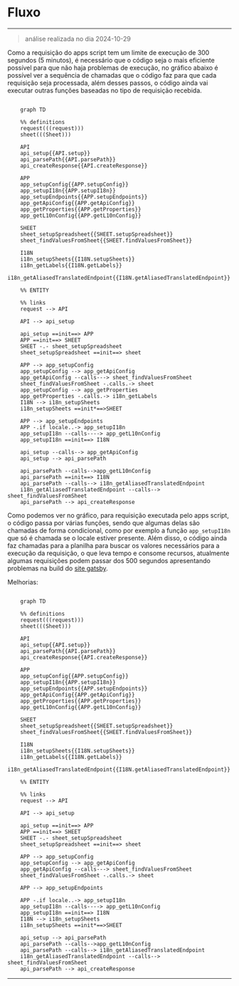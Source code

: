 # Fluxo

---

> análise realizada no dia 2024-10-29

Como a requisição do apps script tem um limite de execução de 300 segundos (5 minutos), é necessário que o código seja o mais eficiente possível para que não haja problemas de execução, no gráfico abaixo é possível ver a sequência de chamadas que o código faz para que cada requisição seja processada, além desses passos, o código ainda vai executar outras funções baseadas no tipo de requisição recebida.

```mermaid

    graph TD

    %% definitions
    request(((request)))
    sheet(((Sheet)))

    API
    api_setup{{API.setup}}
    api_parsePath{{API.parsePath}}
    api_createResponse{{API.createResponse}}

    APP
    app_setupConfig{{APP.setupConfig}}
    app_setupI18n{{APP.setupI18n}}
    app_setupEndpoints{{APP.setupEndpoints}}
    app_getApiConfig{{APP.getApiConfig}}
    app_getProperties{{APP.getProperties}}
    app_getL10nConfig{{APP.getL10nConfig}}

    SHEET
    sheet_setupSpreadsheet{{SHEET.setupSpreadsheet}}
    sheet_findValuesFromSheet{{SHEET.findValuesFromSheet}}

    I18N
    i18n_setupSheets{{I18N.setupSheets}}
    i18n_getLabels{{I18N.getLabels}}
    i18n_getAliasedTranslatedEndpoint{{I18N.getAliasedTranslatedEndpoint}}

    %% ENTITY

    %% links
    request --> API

    API --> api_setup

    api_setup ==init==> APP
    APP ==init==> SHEET
    SHEET -.- sheet_setupSpreadsheet
    sheet_setupSpreadsheet ==init==> sheet

    APP --> app_setupConfig
    app_setupConfig --> app_getApiConfig
    app_getApiConfig --calls---> sheet_findValuesFromSheet
    sheet_findValuesFromSheet -.calls.-> sheet
    app_setupConfig --> app_getProperties
    app_getProperties -.calls.-> i18n_getLabels
    I18N --> i18n_setupSheets
    i18n_setupSheets ==init*==>SHEET

    APP --> app_setupEndpoints
    APP -.if locale..-> app_setupI18n
    app_setupI18n --calls----> app_getL10nConfig
    app_setupI18n ==init==> I18N

    api_setup --calls--> app_getApiConfig
    api_setup --> api_parsePath

    api_parsePath --calls-->app_getL10nConfig
    api_parsePath ==init==> I18N
    api_parsePath --calls--> i18n_getAliasedTranslatedEndpoint
    i18n_getAliasedTranslatedEndpoint --calls--> sheet_findValuesFromSheet
    api_parsePath --> api_createResponse

```

Como podemos ver no gráfico, para requisição executada pelo apps script, o código passa por várias funções, sendo que algumas delas são chamadas de forma condicional, como por exemplo a função `app_setupI18n` que só é chamada se o locale estiver presente. Além disso, o código ainda faz chamadas para a planilha para buscar os valores necessários para a execução da requisição, o que leva tempo e consome recursos, atualmente algumas requisições podem passar dos 500 segundos apresentando problemas na build do [site gatsby](../../gatsby/README.md).

Melhorias:

```mermaid

    graph TD

    %% definitions
    request(((request)))
    sheet(((Sheet)))

    API
    api_setup{{API.setup}}
    api_parsePath{{API.parsePath}}
    api_createResponse{{API.createResponse}}

    APP
    app_setupConfig{{APP.setupConfig}}
    app_setupI18n{{APP.setupI18n}}
    app_setupEndpoints{{APP.setupEndpoints}}
    app_getApiConfig{{APP.getApiConfig}}
    app_getProperties{{APP.getProperties}}
    app_getL10nConfig{{APP.getL10nConfig}}

    SHEET
    sheet_setupSpreadsheet{{SHEET.setupSpreadsheet}}
    sheet_findValuesFromSheet{{SHEET.findValuesFromSheet}}

    I18N
    i18n_setupSheets{{I18N.setupSheets}}
    i18n_getLabels{{I18N.getLabels}}
    i18n_getAliasedTranslatedEndpoint{{I18N.getAliasedTranslatedEndpoint}}

    %% ENTITY

    %% links
    request --> API

    API --> api_setup

    api_setup ==init==> APP
    APP ==init==> SHEET
    SHEET -.- sheet_setupSpreadsheet
    sheet_setupSpreadsheet ==init==> sheet

    APP --> app_setupConfig
    app_setupConfig --> app_getApiConfig
    app_getApiConfig --calls---> sheet_findValuesFromSheet
    sheet_findValuesFromSheet -.calls.-> sheet
    
    APP --> app_setupEndpoints

    APP -.if locale..-> app_setupI18n
    app_setupI18n --calls----> app_getL10nConfig
    app_setupI18n ==init==> I18N
    I18N --> i18n_setupSheets
    i18n_setupSheets ==init*==>SHEET

    api_setup --> api_parsePath
    api_parsePath --calls-->app_getL10nConfig
    api_parsePath --calls--> i18n_getAliasedTranslatedEndpoint
    i18n_getAliasedTranslatedEndpoint --calls--> sheet_findValuesFromSheet
    api_parsePath --> api_createResponse

```

---
